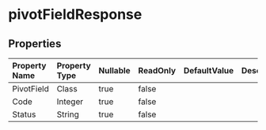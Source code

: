 # **pivotFieldResponse**

 

## **Properties**

| Property Name | Property Type | Nullable |  ReadOnly | DefaultValue | Description | 
| :- | :- | :- |:- |  :- | :- |
|PivotField|Class|true|false |  ||
|Code|Integer|true|false |  ||
|Status|String|true|false |  ||

